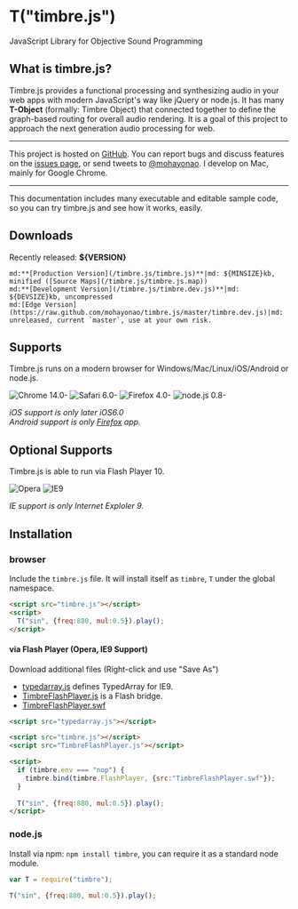 T("timbre.js")
==============
JavaScript Library for Objective Sound Programming

## What is timbre.js? ##
Timbre.js provides a functional processing and synthesizing audio in your web apps with modern JavaScript's way like jQuery or node.js. It has many **T-Object** (formally: Timbre Object) that connected together to define the graph-based routing for overall audio rendering. It is a goal of this project to approach the next generation audio processing for web.
- - -
This project is hosted on [GitHub](https://github.com/mohayonao/timbre.js/). You can report bugs and discuss features on the [issues page](https://github.com/mohayonao/timbre.js/issues), or send tweets to [@mohayonao](http://twitter.com/mohayonao). I develop on Mac, mainly for Google Chrome.
- - -
This documentation includes many executable and editable sample code, so you can try timbre.js and see how it works, easily.

## Downloads ##
Recently released: **${VERSION}**

```table
md:**[Production Version](/timbre.js/timbre.js)**|md: ${MINSIZE}kb, minified ([Source Maps](/timbre.js/timbre.js.map))
md:**[Development Version](/timbre.js/timbre.dev.js)**|md: ${DEVSIZE}kb, uncompressed
md:[Edge Version](https://raw.github.com/mohayonao/timbre.js/master/timbre.dev.js)|md: unreleased, current `master`, use at your own risk.
```

## Supports ##
Timbre.js runs on a modern browser for Windows/Mac/Linux/iOS/Android or node.js.

![Chrome 14.0-](/timbre.js/misc/img/chrome.png)
![Safari 6.0-](/timbre.js/misc/img/safari.png)
![Firefox 4.0-](/timbre.js/misc/img/firefox.png)
![node.js 0.8-](/timbre.js/misc/img/nodejs.png)

*iOS support is only later iOS6.0*  
*Android support is only [Firefox](https://play.google.com/store/apps/details?id=org.mozilla.firefox) app.*

## Optional Supports ##
Timbre.js is able to run via Flash Player 10.

![Opera](/timbre.js/misc/img/opera.png)
![IE9](/timbre.js/misc/img/ie.png)

*IE support is only Internet Exploler 9.*

## Installation ##
### browser
Include the `timbre.js` file. It will install itself as `timbre`, `T` under the global namespace.

```html
<script src="timbre.js"></script>
<script>
  T("sin", {freq:880, mul:0.5}).play();
</script>
```

#### via Flash Player (Opera, IE9 Support)
Download additional files (Right-click and use "Save As")

- [typedarray.js](/timbre.js/libs/typedarray.js) defines TypedArray for IE9.
- [TimbreFlashPlayer.js](/timbre.js/libs/typedarray.js) is a Flash bridge.
- [TimbreFlashPlayer.swf](/timbre.js/libs/typedarray.swf)

```html
<script src="typedarray.js"></script> 

<script src="timbre.js"></script>
<script src="TimbreFlashPlayer.js"></script>

<script>
  if (timbre.env === "nop") {
    timbre.bind(timbre.FlashPlayer, {src:"TimbreFlashPlayer.swf"});
  }
  
  T("sin", {freq:880, mul:0.5}).play();
</script>
```

### node.js
Install via npm: `npm install timbre`, you can require it as a standard node module.

```js
var T = require("timbre");

T("sin", {freq:880, mul:0.5}).play();
```
